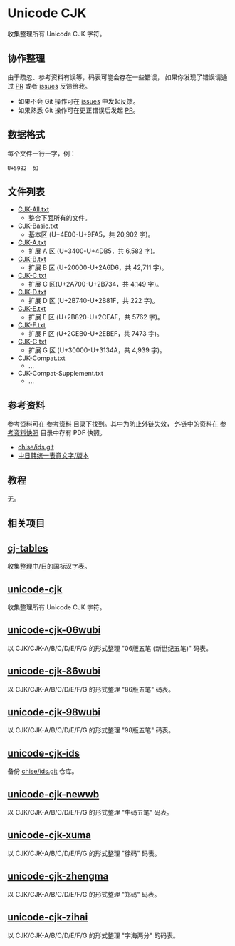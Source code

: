 # Unicode CJK

收集整理所有 Unicode CJK 字符。

## 协作整理

由于疏忽、参考资料有误等，码表可能会存在一些错误，
如果你发现了错误请通过 [PR] 或者 [issues] 反馈给我。

+ 如果不会 Git 操作可在 [issues] 中发起反馈。
+ 如果熟悉 Git 操作可在更正错误后发起 [PR]。

[PR]: https://github.com/aj-ash/unicode-cjk/pulls
[issues]: https://github.com/aj-ash/unicode-cjk/issues

## 数据格式

每个文件一行一字，例：

```Text
U+5982	如
```

## 文件列表

+ [CJK-All.txt](CJK-All.txt)
    + 整合下面所有的文件。
+ [CJK-Basic.txt](CJK-Basic.txt)
    + 基本区 (U+4E00-U+9FA5，共 20,902 字)。
+ [CJK-A.txt](CJK-A.txt)
    + 扩展 A 区 (U+3400-U+4DB5，共 6,582 字)。
+ [CJK-B.txt](CJK-B.txt)
    + 扩展 B 区 (U+20000-U+2A6D6，共 42,711 字)。
+ [CJK-C.txt](CJK-C.txt)
    + 扩展 C 区(U+2A700-U+2B734，共 4,149 字)。
+ [CJK-D.txt](CJK-D.txt)
    + 扩展 D 区 (U+2B740-U+2B81F，共 222 字)。
+ [CJK-E.txt](CJK-E.txt)
    + 扩展 E 区 (U+2B820-U+2CEAF，共 5762 字)。
+ [CJK-F.txt](CJK-F.txt)
    + 扩展 F 区 (U+2CEB0-U+2EBEF，共 7473 字)。
+ [CJK-G.txt](CJK-G.txt)
    + 扩展 G 区 (U+30000-U+3134A，共 4,939 字)。
+ CJK-Compat.txt
    + ...
+ CJK-Compat-Supplement.txt
    + ...

## 参考资料

参考资料可在 [参考资料](参考资料) 目录下找到。其中为防止外链失效，
外链中的资料在 [参考资料快照](参考资料快照) 目录中存有 PDF 快照。

+ [chise/ids.git]
+ [中日韩统一表意文字/版本]

[chise/ids.git]: http://git.chise.org/git/chise/ids.git
[中日韩统一表意文字/版本]: https://zh.wikipedia.org/wiki/%E4%B8%AD%E6%97%A5%E9%9F%93%E7%B5%B1%E4%B8%80%E8%A1%A8%E6%84%8F%E6%96%87%E5%AD%97#%E7%89%88%E6%9C%AC

## 教程

无。

## 相关项目

## [cj-tables]

收集整理中/日的国标汉字表。

[cj-tables]: https://github.com/aj-ash/cj-tables

## [unicode-cjk]

收集整理所有 Unicode CJK 字符。

[unicode-cjk]: https://github.com/aj-ash/unicode-cjk

## [unicode-cjk-06wubi]

以 CJK/CJK-A/B/C/D/E/F/G 的形式整理 "06版五笔 (新世纪五笔)" 码表。

[unicode-cjk-06wubi]: https://github.com/aj-ash/unicode-cjk-06wubi

## [unicode-cjk-86wubi]

以 CJK/CJK-A/B/C/D/E/F/G 的形式整理 "86版五笔" 码表。

[unicode-cjk-86wubi]: https://github.com/aj-ash/unicode-cjk-86wubi

## [unicode-cjk-98wubi]

以 CJK/CJK-A/B/C/D/E/F/G 的形式整理 "98版五笔" 码表。

[unicode-cjk-98wubi]: https://github.com/aj-ash/unicode-cjk-98wubi

## [unicode-cjk-ids]

备份 [chise/ids.git] 仓库。

[unicode-cjk-ids]: https://github.com/aj-ash/unicode-cjk-ids
[chise/ids.git]: http://git.chise.org/git/chise/ids.git

## [unicode-cjk-newwb]

以 CJK/CJK-A/B/C/D/E/F/G 的形式整理 "牛码五笔" 码表。

[unicode-cjk-newwb]: https://github.com/aj-ash/unicode-cjk-newwb

## [unicode-cjk-xuma]

以 CJK/CJK-A/B/C/D/E/F/G 的形式整理 "徐码" 码表。

[unicode-cjk-xuma]: https://github.com/aj-ash/unicode-cjk-xuma

## [unicode-cjk-zhengma]

以 CJK/CJK-A/B/C/D/E/F/G 的形式整理 "郑码" 码表。

[unicode-cjk-zhengma]: https://github.com/aj-ash/unicode-cjk-zhengma

## [unicode-cjk-zihai]

以 CJK/CJK-A/B/C/D/E/F/G 的形式整理 "字海两分" 的码表。

[unicode-cjk-zihai]: https://github.com/aj-ash/unicode-cjk-zihai
